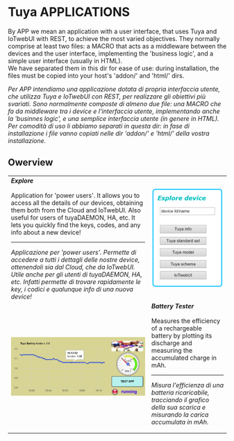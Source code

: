 #  Tuya APPLICATIONS 

By APP we mean an application with a user interface, that uses Tuya and IoTwebUI with REST, to achieve the most varied objectives.
They normally comprise at least two files: a MACRO that acts as a middleware between the devices and the user interface, implementing the 'business logic', and a simple user interface (usually in HTML).<br>
We have separated them in this dir for ease of use: during installation, the files must be copied into your host's 'addon/' and 'html/' dirs.

_Per APP intendiamo una applicazione dotata di propria interfaccia utente, che utilizza Tuya e IoTwebUI con REST, per realizzare gli obiettivi più svariati.
Sono normalmente composte di almeno due file: una MACRO che fa da middleware tra i device e l'interfaccia utente, implementando anche la 'businnes logic', e una semplice interfaccia utente (in genere in HTML).<br>
Per comodità di uso li abbiamo separati in questa dir: in fase di installazione i file vanno copiati nelle dir 'addon/' e 'html/' della vostra installazione._  

## Owerview
<table width="100%">

<tr><td colspan=2>  <b><i>Explore</i></b><br><br> 
Application for 'power users'. It allows you to access all the details of our devices, obtaining them both from the Cloud and IoTwebUI.
Also useful for users of tuyaDAEMON, HA, etc. It lets you quickly find the keys, codes, and any info about a new device!<br>
<hr>
<i>Applicazione per 'power users'. Permette di accedere a tutti i dettagli delle nostre device, ottenendoli sia dal Cloud, che da IoTwebUI.
Utile anche per gli utenti di tuyaDAEMON, HA, etc.  Infatti permette di trovare rapidamente le key, i codici e qualunque info di una nuova device!<i>
</td><td width="200px"><img src="https://github.com/msillano/IoTwebUI/blob/main/pics/app02.png?raw=true" />  </td></tr>
<tr><td width = "400pt"><img src="https://github.com/msillano/IoTwebUI/blob/main/pics/app03.png?raw=true"></td><td colspan=2>  <b><i>Battery Tester</i></b><br><br>
Measures the efficiency of a rechargeable battery by plotting its discharge and measuring the accumulated charge in mAh.<hr>

<i>Misura l'efficienza di una batteria ricaricabile, tracciando il grafico della sua scarica e misurando la carica accumulata in mAh.</i>
     </td></tr>
</table>
